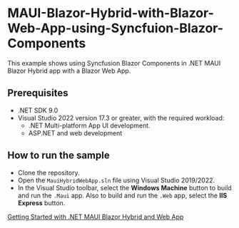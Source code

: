 # MAUI-Blazor-Hybrid-with-Blazor-Web-App-using-Syncfuion-Blazor-Components
This example shows using Syncfusion Blazor Components in .NET MAUI Blazor Hybrid app with a Blazor Web App.

## Prerequisites
* .NET SDK 9.0
* Visual Studio 2022 version 17.3 or greater, with the required workload:
  * .NET Multi-platform App UI development.
  * ASP.NET and web development

## How to run the sample
* Clone the repository.
* Open the `MauiHybridWebApp.sln` file using Visual Studio 2019/2022.
* In the Visual Studio toolbar, select the **Windows Machine** button to build and run the `.Maui` app. Also to build and run the `.Web` app, select the **IIS Express** button.

[Getting Started with .NET MAUI Blazor Hybrid and Web App](https://blazor.syncfusion.com/documentation/getting-started/maui-blazor-web-app)
